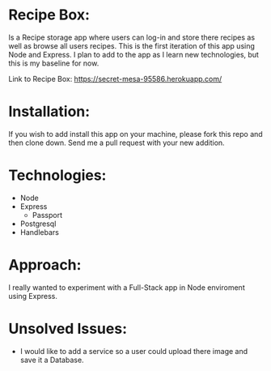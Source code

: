 # Recipe Box:

  Is a Recipe storage app where users can log-in and store there recipes as well as browse all users recipes.  This is the first iteration of this app using Node and Express.  I plan to add to the app as I learn new technologies, but this is my baseline for now.

  Link to Recipe Box:  https://secret-mesa-95586.herokuapp.com/

# Installation:

  If you wish to add install this app on your machine, please fork this repo and then clone down.  Send me a pull
  request with your new addition.  


# Technologies:

* Node
* Express
  * Passport
* Postgresql
* Handlebars

# Approach:

  I really wanted to experiment with a Full-Stack app in Node enviroment using Express.  


# Unsolved Issues:

* I would like to add a service so a user could upload there image and save it a Database.  

